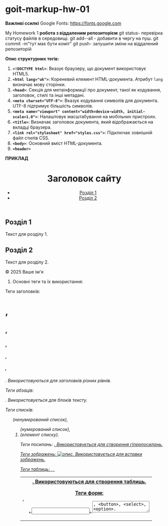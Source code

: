 # goit-markup-hw-01

**Важливі ссилкі**
Google Fonts: https://fonts.google.com

My Homework 1
**робота з віддаленим репозиторієм**
git status- перевірка статусу файлів в середовищі.
git add--all - добавити в чергу на пуш.
git commit -m"тут має бути коміт"
git push- запушити зміни на віддалений репозиторій

**Опис структурних тегів:**

1. **`<!DOCTYPE html>`**: Вказує браузеру, що документ використовує HTML5.
2. **`<html lang="uk">`**: Кореневий елемент HTML-документа. Атрибут `lang` визначає мову сторінки.
3. **`<head>`**: Секція для метаінформації про документ, такої як кодування, заголовок, стилі та інші метадані.
4. **`<meta charset="UTF-8">`**: Вказує кодування символів для документа. UTF-8 підтримує більшість символів.
5. **`<meta name="viewport" content="width=device-width, initial-scale=1.0">`**: Налаштовує масштабування на мобільних пристроях.
6. **`<title>`**: Визначає заголовок документа, який відображається на вкладці браузера.
7. **`<link rel="stylesheet" href="styles.css">`**: Підключає зовнішній файл стилів CSS.
8. **`<body>`**: Основний вміст HTML-документа.
9. **`<header>`**

**ПРИКЛАД**

<!DOCTYPE html>
<!-- Вказує, що документ написаний у HTML5. Це важливо для коректної роботи браузерів. -->
<html lang="uk">
<!-- Кореневий елемент HTML-документа. Атрибут lang визначає мову вмісту сторінки. -->
<head>
    <meta charset="UTF-8">
    <!-- Вказує кодування символів для документа. UTF-8 є найпоширенішим кодуванням. -->
    <meta name="viewport" content="width=device-width, initial-scale=1.0">
    <!-- Налаштовує viewport для коректного відображення на мобільних пристроях. -->
    <title>Назва сторінки</title>
    <!-- Визначає заголовок сторінки, який відображається на вкладці браузера. -->
    <link rel="stylesheet" href="styles.css">
    <!-- Підключає зовнішній файл стилів (CSS) для оформлення сторінки. -->
</head>
<body>
    <!-- Основний вміст HTML-документа розташовується всередині цього тегу. -->
    <header>
        <!-- Секція для заголовків та навігації. -->
        <h1>Заголовок сайту</h1>
        <!-- Основний заголовок сторінки або сайту. -->
         <nav>
        <!-- Навігаційний розділ для посилань на інші частини сайту. -->
        <ul>
            <!-- Ненумерований список навігаційних посилань. -->
            <li><a href="#section1">Розділ 1</a></li>
            <!-- Елемент списку з посиланням на перший розділ. -->
            <li><a href="#section2">Розділ 2</a></li>
            <!-- Елемент списку з посиланням на другий розділ. -->
        </ul>
    </nav>
    </header>
     <main>
        <!-- Основний контент сторінки. -->
        <section id="section1">
            <!-- Секція для першого розділу контенту. -->
            <h2>Розділ 1</h2>
            <!-- Заголовок другого рівня для першого розділу. -->
            <p>Текст для розділу 1.</p>
            <!-- Параграф тексту для першого розділу. -->
        </section>
        <section id="section2">
            <!-- Секція для другого розділу контенту. -->
            <h2>Розділ 2</h2>
            <!-- Заголовок другого рівня для другого розділу. -->
            <p>Текст для розділу 2.</p>
            <!-- Параграф тексту для другого розділу. -->
        </section>
    </main>
    <footer>
        <!-- Підвал сторінки, що зазвичай містить інформацію про авторські права, контакти тощо. -->
        <p>&copy; 2025 Ваше ім'я</p>
        <!-- Параграф з інформацією про авторські права. -->
    </footer>
</body>
</html>

1. Основні теги та їх використання:

Теги заголовків: <h1>, <h2>, <h3>, <h4>, <h5>, <h6>. Використовуються для заголовків різних рівнів.

Теги абзаців: <p>. Використовується для блоків тексту.

Теги списків: <ul> (ненумерований список), <ol> (нумерований список), <li> (елемент списку).

Теги посилань: <a href="URL">. Використовується для створення гіперпосилань.

Теги зображень: <img src="URL" alt="опис">. Використовується для вставки зображень.

Теги таблиць: <table>, <tr>, <td>, <th>. Використовуються для створення таблиць.

Теги форм: <form>, <input>, <textarea>, <button>, <select>, <option>. Використовуються для створення форм для введення даних.

2. Атрибути:

Атрибути використовуються для налаштування тегів і додають додаткову інформацію.

Основні атрибути та їх використання:
**id:**Унікальний ідентифікатор елемента на сторінці. Може використовуватися для стилізації або скриптів.
**class:**Визначає один або кілька класів для елемента, що дозволяє застосовувати CSS-стилі до групи елементів.
**style:**Додає інлайн-стилі до елемента. Використовується для швидкого стилювання без зовнішніх або внутрішніх CSS.
**title:**Додає текстову підказку, яка з’являється при наведенні миші на елемент.
**hidden:**Використовується для приховування елемента. Якщо атрибут присутній, елемент не відображається на сторінці.
**lang:**Вказує мову вмісту елемента. Це допомагає браузерам і допоміжним технологіям правильно відображати текст.

Приклади для тегу <a></a>
**href:** Вказує URL-адресу, на яку веде посилання.
**target**(Визначає, де відкривати гіперпосилання.):
_\_self:_ відкрити в тому ж вікні/вкладці (за замовчуванням).
_\_blank:_ відкрити в новій вкладці/вікні.
_\_parent:_ відкрити в батьківському фреймі.
_\_top:_ відкрити в повноекранному вікні.
**title**:Додає текстову підказку, яка з’являється при наведенні миші на посилання.
**rel**(Визначає відношення між поточним документом і документом, на який веде посилання.атрибути допомагають контролювати поведінку посилань, покращуючи безпеку та управління SEO.):
_\_nofollow_ Вказує пошуковим системам не слідкувати за цим посиланням.Використовується, коли ви не хочете, щоб ваш сайт підтримував або рекомендував інший сайт,
_\_noopener_ Запобігає доступу нової вкладки (або вікна), відкритої за допомогою target="\_blank", до об'єкта window.opener. Це підвищує безпеку, оскільки перешкоджає атакам, які можуть спробувати використовувати відкриту вкладку для маніпуляції з вихідним документом,
_\_noreferrer_ Запобігає передачі інформації про джерело (реферер) при переході за посиланням. Це означає, що веб-сайт, на який ви переходите, не дізнається, з якого сайту ви прийшли,Також автоматично додає noopener, тому не потрібно використовувати обидва атрибути окремо.
**download**:Використовується для вказівки, що посилання веде на файл, який слід завантажити, а не відкрити.

Приклади для тегу <img>
**src:**Вказує URL-адресу зображення, яке потрібно відобразити.
**alt:** Надає текстовий опис зображення, який відображається, якщо зображення не може бути завантажене.
**title:**Додає текстову підказку, яка з’являється при наведенні миші на зображення. Це може бути додатковою інформацією про зображення.
**width:**Визначає ширину зображення в пікселях або у відсотках. Може допомогти контролювати розміри зображення на сторінці.
**height:** Визначає висоту зображення в пікселях або у відсотках. Як і width, допомагає контролювати розміри зображення.
**loading:**(Використовується для вказівки способу завантаження зображення):
_\_lazy:_ відкладене завантаження зображення, яке з'явиться у видимій частині сторінки.
_\_eager:_ завантаження зображення відразу.

3. Семантичні теги:

Семантичні теги додають змістовності до HTML-документа і допомагають пошуковим системам та браузерам краще розуміти структуру сторінки.

Приклади:

<header>,є семантичним елементом HTML5, який використовується для визначення заголовкової секції документа або розділу. Він зазвичай містить вступну інформацію, навігаційні посилання, логотипи, заголовки та інші елементи, що є початковими для даного розділу або сторінки.
<nav>, використовується для визначення навігаційних посилань на веб-сторінці. Він зазвичай містить списки посилань, які допомагають користувачам переміщатися між різними секціями сайту або сторінками.
<main>,використовується для визначення основного вмісту документа, який є унікальним для конкретної сторінки. Він містить інформацію, що є основною темою або змістом сторінки, і не включає в себе навігаційні елементи, заголовки, футери чи сайдбари.
<section>,в HTML використовується для визначення окремих секцій або частин вмісту на веб-сторінці. Кожна секція зазвичай має свою тему або підрозділ і може містити заголовок, текст, зображення та інші елементи.
<article>- часто використовується для контенту, який публікується окремо або може бути передрукований (наприклад, RSS-стрічка, новинна стаття, блог-пост, відгук користувача).
<footer>,використовується для визначення футера (нижньої частини) документа або секції. Футер зазвичай містить інформацію про авторські права, контактні дані, посилання на політику конфіденційності, інформацію про сайт або інші важливі відомості, що стосуються всього документа або певної секції.
<aside>.в HTML використовується для визначення вмісту, який є побічним або додатковим до основного контенту на веб-сторінці. Зазвичай це інформація, що доповнює основну тему, наприклад, бокові панелі, коментарі, посилання на відповідні статті, рекламу або інші матеріали, які не є основним вмістом, але можуть бути корисними для користувачів.

4. Форми та введення даних:

Форми дозволяють користувачам вводити і відправляти дані.

Різні типи полів введення:
<input type="text">текстові поля,
<input type="password">паролі,
<input type="button"> або <button>кнопки,
<input type="radio">перемикачі,
<input type="checkbox">прапорці,
<select>випадаючі списки,
<textarea>Текстова область,
<input type="file">Поле для завантаження файлів,

5. Мультимедіа:

Вбудовування відео: <video src="video.mp4" controls>.

Вбудовування аудіо: <audio src="audio.mp3" controls>.

6. Метадані та SEO:

Метадані допомагають пошуковим системам та соціальним медіа краще зрозуміти зміст сторінки.

Приклади: <meta name="description" content="Опис сторінки">, <meta name="keywords" content="ключові слова">.

7. Коментарі:

Коментарі використовуються для додавання пояснень або приміток в код і не відображаються на сторінці.

Приклад html: <!-- Це коментар -->.

## goit-markup-hw-02

**Нормалізація стилів**

Нормалізація стилів — це техніка покращення кросбраузерності веб-сторінки — однакового відображення та роботи сайту в різних браузерах.
Для цього можна використовувати готову бібліотеку Modern Normalize (https://github.com/sindresorhus/modern-normalize#readme), яка надає готовий файл стилів із нормалізацією. Все, що потрібно зробити, — це підключити цей файл стилів перед усіма вашими стилями.

**Зовнішня таблиця стилів**

Зовнішній CSS-код (external stylesheet) легко масштабувати, підтримувати та використовувати повторно на інших сторінках. Це стандарт додавання стилів. У проєкті створюється окремий файл стилів з розширенням .css, який додається в HTML-документ.

<!DOCTYPE html>
<html lang="en">
  <head>
    <meta charset="UTF-8" />
    <title>CSS is amazing!</title>
		<link rel="stylesheet" href="./css/styles.css" />
  </head>
  <body></body>
</html>

На одному рівні з index.html створюється папка css, а всередині неї файл стилів styles.css.
У тегу <head> створений раніше файл styles.css додається за допомогою тегу <link>.
В атрибуті href вказується відносний шлях до файлу стилів HTML-документа.
В атрибуті rel вказується тип документа, що додається — stylesheet (таблиця стилів).

**кольори**

1. RGB (Red, Green, Blue) _RGB визначає колір за допомогою трьох основних кольорів: червоного, зеленого та синього. Кожен колір може мати значення від 0 до 255._
   color: rgb(255, 0, 0); _Червоний_

2. HEX (Шістнадцятковий) _HEX-код — це шістнадцяткове представлення кольору, що складається з шести символів. Перші два символи відповідають червоному, наступні два — зеленому, а останні два — синьому._
   color: #FF0000; _Червоний_

3. HSL (Hue, Saturation, Lightness) _HSL описує колір за допомогою відтінку (Hue), насиченості (Saturation) та яскравості (Lightness). Відтінок задається в градусах (0-360), а насиченість і яскравість — у відсотках._
   color: hsl(0, 100%, 50%); /_ Червоний _/

**селектори**

Селектори в CSS використовуються для вибору елементів HTML, до яких будуть застосовані стилі. Ось основні види селекторів:

1. Селектори за тегами _Цей селектор вибирає всі елементи певного типу_
   p {
   color: blue; /_ Всі <p> елементи будуть синіми _/
   }

2. Селектори класів _Вибирає елементи з певним класом. Класи позначаються крапкою (.)_
   .button {
   background-color: green; /_ Всі елементи з класом "button" будуть зеленими _/
   }

3. Селектори ідентифікаторів _Вибирає єдиний елемент з певним ідентифікатором. Ідентифікатори позначаються символом решітки (#)_
   #header {
   font-size: 24px; /_ Елемент з id "header" буде з шрифтом 24px _/
   }

4. Атрибутні селектори _Вибирає елементи за значенням атрибутів._
   input[type="text"] {
   border: 1px solid black; /_ Всі текстові поля будуть з чорним бордером _/
   }

5. Селектори нащадків _Вибирає елементи, які є нащадками певного батьківського елемента._
   div p {
   color: red; /_ Всі <p> всередині <div> будуть червоними _/
   }

6. Селектори сусідніх елементів _Вибирає елемент, який безпосередньо йде після іншого._
   h1 + p {
   margin-top: 0; /_ <p> після <h1> не буде верхнього відступу _/
   }

7. Селектори загальних сусідів _Вибирає всі елементи, які йдуть після певного елемента, незалежно від того, які елементи між ними._
   h1 ~ p {
   color: gray; /_ Всі <p> після <h1> будуть сірими _/
   }

8. Групування селекторів _Дозволяє застосовувати однакові стилі до кількох селекторів._
   h1, h2, h3 {
   font-family: Arial; /_ Всі заголовки будуть з шрифтом Arial _/
   }

9. Псевдокласи _Вибирають елементи в особливих станах, наприклад, при наведенні миші._
   a:hover {
   color: orange; /_ Посилання стане оранжевим при наведенні курсора _/
   }

10. Псевдоелементи _Вибирають частини елемента, наприклад, перший рядок або перший символ._
    p::first-line {
    font-weight: bold; /_ Перший рядок у всіх <p> буде жирним _/
    }

**Каскадування** — це механізм, який керує кінцевими значеннями властивостей елемента, якщо до нього застосовується кілька CSS-правил.
*Якщо до елемента застосовується кілька правил, їх властивості поєднуються.
*Якщо в правилах є однакові властивості з різними значеннями, то вони конфліктують.
Для того, щоб зібрати фінальні стилі елемента й вирішити конфлікти значень властивостей, браузер використовує два механізми: специфічність та успадкування.
Розуміння специфічності селекторів допомагає ефективніше контролювати стилі на веб-сторінках і уникати конфліктів у стилях. Це важливий аспект роботи з CSS, особливо в великих проектах.

1. Інлайн-стилі: Стилі, що встановлені безпосередньо в атрибуті style HTML-елемента. Вони мають найвищу специфічність.

Специфічність: 1-0-0-0

   <div style="color: red;">Text</div>

2. ID-селектори: Селектори, які вибирають елементи за їхнім ідентифікатором. Вони мають високу специфічність.

Специфічність: 0-1-0-0

#header {
color: blue;
}

3. Класові, атрибутні та псевдокласові селектори: Селектори класів, атрибутів та псевдокласів, які мають середню специфічність.

Специфічність: 0-0-1-0

.button {
color: green;
}

4. Тегові (елементні) селектори та псевдоелементи: Селектори, які вибирають елементи за їхнім тегом. Вони мають найнижчу специфічність.

Специфічність: 0-0-0-1

p {
color: black;

}

**Обчислення специфічності**

Коли CSS обробляє стилі, він обчислює специфічність селекторів у такому порядку:

1. Інлайн-стилі мають найвищу специфічність.

2. ID-селектори йдуть далі.

3. Класові селектори, атрибутні селектори та псевдокласи мають середню специфічність.

4. Тегові селектори та псевдоелементи мають найнижчу специфічність.

\_Приклад обчислення специфічності\_

Розгляньмо наступний код:
#header {
color: blue; /_ Специфічність 0-1-0-0 _/
}

.button {
color: green; /_ Специфічність 0-0-1-0 _/
}

p {
color: black; /_ Специфічність 0-0-0-1 _/
}

<div id="header" class="button">
    <p>Text</p>
</div>

- Для елемента `<div>`: специфічність буде 0-1-1-0 (ID + клас).
- Для `<p>`: специфічність буде 0-0-0-1.

Отже, текст всередині `<div>` буде синім, оскільки специфічність селектора `#header` вища, ніж у класу `.button` та тегу `p`.

**Ключове слово !important**
Специфічність правила можна підвищити за допомогою ключового слова !important, якщо додати його після значення властивості.
Значення властивості з !important пріоритетніше за інші
_Єдиним прийнятним випадком є перевизначення значення властивості, якщо немає прямого доступу до файлу зі стилями, наприклад, стиль бібліотеки._

**Атрибут class і підходи для використовування селекторів класу**

1. Присвоєння класу лише загальному блоку
   /_Перший підхід — це присвоєння класу загальному блоку-батьку та використання дочірніх селекторів та нащадків._/
   Такий CSS-код добре працює, коли розмітка проста.
   Але при зростанні складності розмітки блоку, якому надано окремий клас (наприклад .post) зручна стилізація за селектором тегу (тобто, .post > h1 , .post > link) стає неможливою. Наприклад, якщо в пості буде 5 посилань, а не одне, точково вибрати якесь посилання не вийде, або селектор буде заскладний.
2. Описові класи для блока-батька та тегів всередені
   Другий підхід — це додавання описових класів блоку-батькові і тегам всередині нього
   Такий CSS-код непогано масштабується та підтримується.
   Це відправна точка для написання гарного CSS. Проте, при зростані складності розмітки можуть виникнути невеликі проблеми зі специфічністю.
3. Специфічні класи для кожного тегу
   Третій підхід полягає в завданні дуже специфічних класів блоку-батьку і кожному тегу всередині нього за принципом “ім'я батька — ім'я дитини”.
   При цьому підході використовуються прості селектори класу, не треба думати про специфічність. Такий CSS-код добре масштабується і підтримується. У розробці при написанні стилів використовуються варіації цього підходу.

.post {
/_ Стилі статті _/
}

.post-section {
/_ Стилі секції _/
}

.post-title {
/_ Стилі заголовку _/
}

.post-subtitle {
/_ Стилі підзаголовку _/
}

.post-text {
/_ Стилі тексту _/
}

.post-list {
/_ Стилі списку _/
}

.post-item {
/_ Стилі пунктів _/
}

.post-img {
/_ Стилі картинок _/
}

.post-link {
/_ Стилі посилань _/
}

.post-link:hover {
/_ Стилі посилань при наведенні _/
}

**Успадкування властивостей**

Успадкування властивостей у CSS — це механізм, який дозволяє деяким стилям автоматично застосовуватися до дочірніх елементів, якщо ці стилі не були переопрацьовані. Це дозволяє зменшити кількість коду і спростити управління стилями на веб-сторінках.

_Основи успадкування_

1. Успадковувані властивості: Деякі CSS-властивості успадковуються за замовчуванням. Наприклад, такі властивості, як
   color, font-family, font-size, line-height, успадковуються дочірніми елементами.
2. Неуспадковувані властивості: Інші властивості, такі як margin, padding, border, не успадковуються. Для таких
   властивостей вам потрібно задати стилі для кожного елемента окремо.

_Як працює успадкування_

1. Дочірні елементи: Якщо елемент має стилі, які успадковуються, тоді всі його дочірні елементи також отримують ці
стилі.
   <div class="parent">
    <p>Цей текст успадковує колір батьківського елемента.</p>
</div>

2. Перезапис успадкування: Дочірні елементи можуть перезаписати успадковані стилі, якщо для них задані нові значення.
   .child {
   color: red; /_ Перезаписує успадкований колір _/
   }

_Керування успадкуванням_

1. Властивість inherit: Ви можете явно вказати, що певна властивість має успадковуватися, використовуючи значення inherit.
   .child {
   color: inherit; /_ Дочірній елемент успадковує колір батька _/
   }
2. Властивість initial: Вона скидає властивість до її початкового значення, яке визначено в специфікації CSS.
   .child {
   color: initial; /_ Скидає колір до початкового значення _/
   }
3. Властивість unset: Ця властивість скидає значення до успадкованого, якщо воно успадковується, або до початкового значення, якщо не успадковується.
   .child {
   color: unset; /_ Залежить від контексту _/
   }

_Приклади успадкування_

html

<div class="parent">
    <p class="child">Цей текст буде Arial, синій, з шрифтом 20px.</p>
</div>

css
.parent {
font-family: Arial, sans-serif; /_ Успадковується _/
color: blue; /_ Успадковується _/
}

.child {
font-size: 20px; /_ Не успадковується, це нове значення _/
}

**властивості шрифтів**

1. font-family _Визначає тип шрифту для елемента. Можна вказати кілька шрифтів для резервування._
2. font-size _Визначає розмір шрифту. Можна використовувати різні одиниці виміру: px, em, rem, % тощо._
3. font-weight _Визначає товщину шрифту. Можна використовувати значення від 100 до 900, або ключові слова: normal, bold, bolder, lighter._
4. font-style:normal | italic | oblique | initial | inherit _Визначає стиль шрифту, наприклад, курсив або нормальний._
5. font-variant _Визначає, чи використовувати малий caps (small-caps) для шрифту._
6. font-display — керує відображенням тексту під час завантаження шрифту.
7. text-transform: none | uppercase | lowercase | capitalize _Визначає, як текст буде відображатися (всі великі літери, всі малі літери тощо)._
8. letter-spacing: значення | normal | inherit _Визначає відстань між літерами._
9. word-spacing _Визначає відстань між словами._
10. text-align: left | right | center | justify _Визначає вирівнювання тексту (ліворуч, праворуч, по центру, по ширині)._
11. text-decoration: none | underline | line-through | overline _Визначає стилі декорування тексту, такі як підкреслення, закреслення тощо._
12. text-shadow: <зміщення по x>, <зміщення по y>, <радіус розмиття>, <колір> _Додає тінь до тексту._
    Розберемо кожен параметр окремо:
    колір \*\*\*\*— задається в будь-якому форматі. За умовчанням колір тіні збігається з кольором тексту.
    зміщення по x — зсув тіні по горизонталі щодо тексту. Позитивне значення задає зсув тіні праворуч, негативне — ліворуч.
    зміщення по y — зсув тіні по вертикалі щодо тексту. Позитивне значення задає зсув тіні донизу, негативне — вгору.
    радіус розмиття — радіус розмиття: що більше значення, то сильніше тінь розмивається і стає світлішою. За умовчанням, якщо не заданий, дорівнюватиме 0

13. line-height: множник | значення | відсотки | normal | inherit _Визначає відстань між рядками тексту. Може бути задано як число, відсоток або одиниця виміру._
14. text-indent: значення | відсотки | inherit _встановлює величину відступу першого рядка текстового блоку, наприклад абзацу._

**Глобальні стилі документа**

Глобальні стилі документа — це набір успадкованих і не успадкованих CSS-властивостей, зазначених у правилі тегу body, а також набір CSS-правил для завдання глобальних значень по селекторам тегу.

body {
font-family: ;
color:;
background-color:;
line-height: ;
}

ul, ol {
list-style-type: none;
}

a{
text-decoration:none;
}

button {
cursor: pointer;
}

